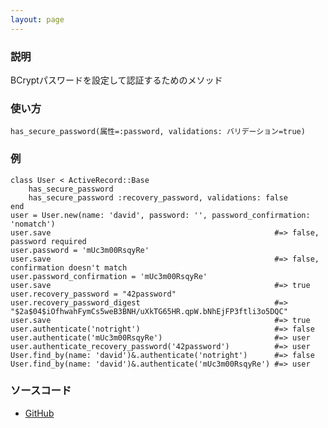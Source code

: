 ```yaml
---
layout: page
---
```


### 説明

BCryptパスワードを設定して認証するためのメソッド

### 使い方

    has_secure_password(属性=:password, validations: バリデーション=true)

### 例

    class User < ActiveRecord::Base
        has_secure_password
        has_secure_password :recovery_password, validations: false
    end
    user = User.new(name: 'david', password: '', password_confirmation: 'nomatch')
    user.save                                                  #=> false, password required
    user.password = 'mUc3m00RsqyRe'
    user.save                                                  #=> false, confirmation doesn't match
    user.password_confirmation = 'mUc3m00RsqyRe'
    user.save                                                  #=> true
    user.recovery_password = "42password"
    user.recovery_password_digest                              #=> "$2a$04$iOfhwahFymCs5weB3BNH/uXkTG65HR.qpW.bNhEjFP3ftli3o5DQC"
    user.save                                                  #=> true
    user.authenticate('notright')                              #=> false
    user.authenticate('mUc3m00RsqyRe')                         #=> user
    user.authenticate_recovery_password('42password')          #=> user
    User.find_by(name: 'david')&.authenticate('notright')      #=> false
    User.find_by(name: 'david')&.authenticate('mUc3m00RsqyRe') #=> user

### ソースコード

- [GitHub](https://github.com/rails/rails/blob/984c3ef2775781d47efa9f541ce570daa2434a80/activemodel/lib/active_model/secure_password.rb#L61)
